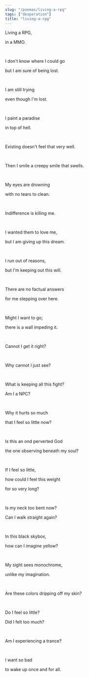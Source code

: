 ```yaml
---
slug: "/poemas/living-a-rpg"
tags: ["desperation"]
title: "living-a-rpg"
---
```

Living a RPG,

in a MMO.

&nbsp;

I don't know where I could go

but I am sure of being lost.

&nbsp;

I am still trying

even though I'm lost.

&nbsp;

I paint a paradise

in top of hell.

&nbsp;

Existing doesn't feel that very well.

&nbsp;

Then I smile a creepy smile that swells.

&nbsp;

My eyes are drowning

with no tears to clean.

&nbsp;

Indifference is killing me.

&nbsp;

I wanted them to love me,

but I am giving up this dream.

&nbsp;

I run out of reasons,

but I'm keeping out this will.

&nbsp;

There are no factual answers

for me stepping over here.

&nbsp;

Might I want to go;

there is a wall impeding it.

&nbsp;

Cannot I get it right?

&nbsp;

Why cannot I just see?

&nbsp;

What is keeping all this fight?

Am I a NPC?

&nbsp;

Why it hurts so much

that I feel so little now?

&nbsp;

Is this an ond perverted God

the one observing beneath my soul?

&nbsp;

If I feel so little,

how could I feel this weight 

for so very long?

&nbsp;

Is my neck too bent now?

Can I walk straight again?

&nbsp;

In this black skybox,

how can I imagine yellow?

&nbsp;

My sight sees monochrome,

unlike my imagination.

&nbsp;

Are these colors dripping off my skin?

&nbsp;

Do I feel so little?

Did I felt too much?

&nbsp;

Am I experiencing a trance?

&nbsp;

I want so bad

to wake up once and for all.